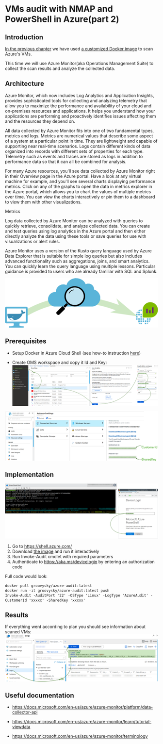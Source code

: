 # VMs audit with NMAP and PowerShell in Azure(part 2)

## Introduction
[In the previous chapter](/docker-audit-00/README.md) we have used [a customized Docker image](https://hub.docker.com/r/groovysky/azure-audit) to scan Azure's VMs. 

This time we will use Azure Monitor(aka Operations Management Suite) to collect the scan results and analyze the collected data.


## Architecture

Azure Monitor, which now includes Log Analytics and Application Insights, provides sophisticated tools for collecting and analyzing telemetry that allow you to maximize the performance and availability of your cloud and on-premises resources and applications. It helps you understand how your applications are performing and proactively identifies issues affecting them and the resources they depend on.

All data collected by Azure Monitor fits into one of two fundamental types, metrics and logs. Metrics are numerical values that describe some aspect of a system at a particular point in time. They are lightweight and capable of supporting near real-time scenarios. Logs contain different kinds of data organized into records with different sets of properties for each type. Telemetry such as events and traces are stored as logs in addition to performance data so that it can all be combined for analysis.

For many Azure resources, you'll see data collected by Azure Monitor right in their Overview page in the Azure portal. Have a look at any virtual machine for example, and you'll see several charts displaying performance metrics. Click on any of the graphs to open the data in metrics explorer in the Azure portal, which allows you to chart the values of multiple metrics over time. You can view the charts interactively or pin them to a dashboard to view them with other visualizations.

Metrics

Log data collected by Azure Monitor can be analyzed with queries to quickly retrieve, consolidate, and analyze collected data. You can create and test queries using log analytics in the Azure portal and then either directly analyze the data using these tools or save queries for use with visualizations or alert rules.

Azure Monitor uses a version of the Kusto query language used by Azure Data Explorer that is suitable for simple log queries but also includes advanced functionality such as aggregations, joins, and smart analytics. You can quickly learn the query language using multiple lessons. Particular guidance is provided to users who are already familiar with SQL and Splunk.

![](/images/docker/scan_arch.png)

## Prerequisites

* Setup Docker in Azure Cloud Shell (see how-to instruction [here](/docker-azure-cli-00/README.md#Introduction))

* Create OMS workspace and copy it Id and Key:
![](/images/docker/create_oms.png)

![](/images/docker/get_oms_cred.png)

## Implementation

![](/images/docker/cloud_run.png)

1. Go to https://shell.azure.com/ 
1. Download [the image](https://hub.docker.com/r/groovysky/azure-audit) and run it interactively
1. Run Invoke-Audit cmdlet with required parameters 
1. Authenticate to https://aka.ms/devicelogin by entering an authorization code

Full code would look:
```
docker pull groovysky/azure-audit:latest
docker run -it groovysky/azure-audit:latest pwsh
Invoke-Audit -AuditPort '22' -OSType 'Linux' -LogType 'AzureAudit' -CustomerId 'xxxxx' -SharedKey 'xxxxx' 
```

## Results
If everything went according to plan you should see information about scaned VMs:
![](/images/docker/oms_results.png)

## Useful documentation

* https://docs.microsoft.com/en-us/azure/azure-monitor/platform/data-collector-api

* https://docs.microsoft.com/en-us/azure/azure-monitor/learn/tutorial-viewdata

* https://docs.microsoft.com/en-us/azure/azure-monitor/terminology
